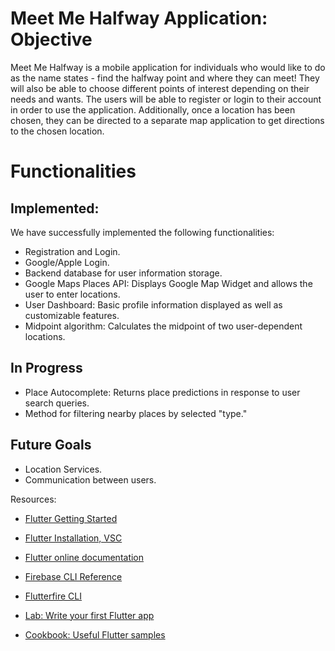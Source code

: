 # Meet Me Halfway Application: Objective

Meet Me Halfway is a mobile application for individuals who would like to do as the  name states - find the halfway point and where they can meet! They will also be able to choose different points of interest depending on their needs and wants. The users will be able to register or login to their account in order to use the application. Additionally, once a location has been chosen, they can be directed to a separate map application to get directions to the chosen location. 

# Functionalities

## Implemented: 

We have successfully implemented the following functionalities:

- Registration and Login.
- Google/Apple Login.
- Backend database for user information storage.
- Google Maps Places API: Displays Google Map Widget and allows the user to enter locations.
- User Dashboard: Basic profile information displayed as well as customizable features.
- Midpoint algorithm: Calculates the midpoint of two user-dependent locations.

## In Progress

- Place Autocomplete: Returns place predictions in response to user search queries.
- Method for filtering nearby places by selected "type."

## Future Goals

- Location Services.
- Communication between users.

Resources:

- [Flutter Getting Started](https://docs.flutter.dev/get-started/editor)
- [Flutter Installation, VSC](https://www.geeksforgeeks.org/how-to-install-flutter-on-visual-studio-code/)
- [Flutter online documentation](https://docs.flutter.dev/)
- [Firebase CLI Reference](https://firebase.google.com/docs/cli#add_alias)
- [Flutterfire CLI](https://firebase.flutter.dev/docs/cli/)

- [Lab: Write your first Flutter app](https://docs.flutter.dev/get-started/codelab)
- [Cookbook: Useful Flutter samples](https://docs.flutter.dev/cookbook)
